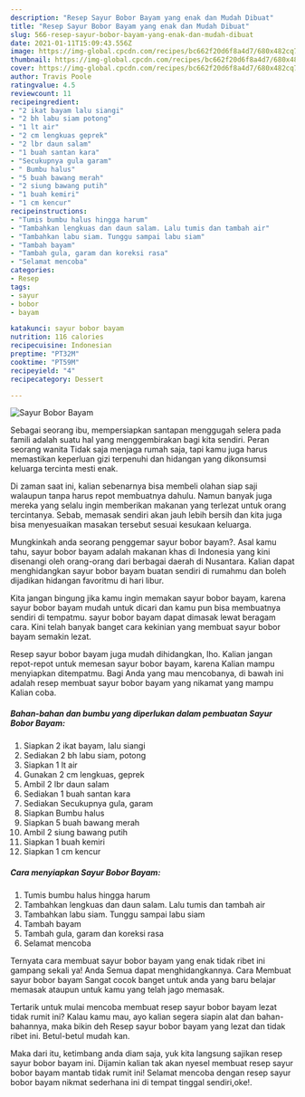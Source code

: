 ```yaml
---
description: "Resep Sayur Bobor Bayam yang enak dan Mudah Dibuat"
title: "Resep Sayur Bobor Bayam yang enak dan Mudah Dibuat"
slug: 566-resep-sayur-bobor-bayam-yang-enak-dan-mudah-dibuat
date: 2021-01-11T15:09:43.556Z
image: https://img-global.cpcdn.com/recipes/bc662f20d6f8a4d7/680x482cq70/sayur-bobor-bayam-foto-resep-utama.jpg
thumbnail: https://img-global.cpcdn.com/recipes/bc662f20d6f8a4d7/680x482cq70/sayur-bobor-bayam-foto-resep-utama.jpg
cover: https://img-global.cpcdn.com/recipes/bc662f20d6f8a4d7/680x482cq70/sayur-bobor-bayam-foto-resep-utama.jpg
author: Travis Poole
ratingvalue: 4.5
reviewcount: 11
recipeingredient:
- "2 ikat bayam lalu siangi"
- "2 bh labu siam potong"
- "1 lt air"
- "2 cm lengkuas geprek"
- "2 lbr daun salam"
- "1 buah santan kara"
- "Secukupnya gula garam"
- " Bumbu halus"
- "5 buah bawang merah"
- "2 siung bawang putih"
- "1 buah kemiri"
- "1 cm kencur"
recipeinstructions:
- "Tumis bumbu halus hingga harum"
- "Tambahkan lengkuas dan daun salam. Lalu tumis dan tambah air"
- "Tambahkan labu siam. Tunggu sampai labu siam"
- "Tambah bayam"
- "Tambah gula, garam dan koreksi rasa"
- "Selamat mencoba"
categories:
- Resep
tags:
- sayur
- bobor
- bayam

katakunci: sayur bobor bayam 
nutrition: 116 calories
recipecuisine: Indonesian
preptime: "PT32M"
cooktime: "PT59M"
recipeyield: "4"
recipecategory: Dessert

---
```



![Sayur Bobor Bayam](https://img-global.cpcdn.com/recipes/bc662f20d6f8a4d7/680x482cq70/sayur-bobor-bayam-foto-resep-utama.jpg)

Sebagai seorang ibu, mempersiapkan santapan menggugah selera pada famili adalah suatu hal yang menggembirakan bagi kita sendiri. Peran seorang  wanita Tidak saja menjaga rumah saja, tapi kamu juga harus memastikan keperluan gizi terpenuhi dan hidangan yang dikonsumsi keluarga tercinta mesti enak.

Di zaman  saat ini, kalian sebenarnya bisa membeli olahan siap saji walaupun tanpa harus repot membuatnya dahulu. Namun banyak juga mereka yang selalu ingin memberikan makanan yang terlezat untuk orang tercintanya. Sebab, memasak sendiri akan jauh lebih bersih dan kita juga bisa menyesuaikan masakan tersebut sesuai kesukaan keluarga. 



Mungkinkah anda seorang penggemar sayur bobor bayam?. Asal kamu tahu, sayur bobor bayam adalah makanan khas di Indonesia yang kini disenangi oleh orang-orang dari berbagai daerah di Nusantara. Kalian dapat menghidangkan sayur bobor bayam buatan sendiri di rumahmu dan boleh dijadikan hidangan favoritmu di hari libur.

Kita jangan bingung jika kamu ingin memakan sayur bobor bayam, karena sayur bobor bayam mudah untuk dicari dan kamu pun bisa membuatnya sendiri di tempatmu. sayur bobor bayam dapat dimasak lewat beragam cara. Kini telah banyak banget cara kekinian yang membuat sayur bobor bayam semakin lezat.

Resep sayur bobor bayam juga mudah dihidangkan, lho. Kalian jangan repot-repot untuk memesan sayur bobor bayam, karena Kalian mampu menyiapkan ditempatmu. Bagi Anda yang mau mencobanya, di bawah ini adalah resep membuat sayur bobor bayam yang nikamat yang mampu Kalian coba.

<!--inarticleads1-->

##### Bahan-bahan dan bumbu yang diperlukan dalam pembuatan Sayur Bobor Bayam:

1. Siapkan 2 ikat bayam, lalu siangi
1. Sediakan 2 bh labu siam, potong
1. Siapkan 1 lt air
1. Gunakan 2 cm lengkuas, geprek
1. Ambil 2 lbr daun salam
1. Sediakan 1 buah santan kara
1. Sediakan Secukupnya gula, garam
1. Siapkan  Bumbu halus
1. Siapkan 5 buah bawang merah
1. Ambil 2 siung bawang putih
1. Siapkan 1 buah kemiri
1. Siapkan 1 cm kencur




<!--inarticleads2-->

##### Cara menyiapkan Sayur Bobor Bayam:

1. Tumis bumbu halus hingga harum
1. Tambahkan lengkuas dan daun salam. Lalu tumis dan tambah air
1. Tambahkan labu siam. Tunggu sampai labu siam
1. Tambah bayam
1. Tambah gula, garam dan koreksi rasa
1. Selamat mencoba




Ternyata cara membuat sayur bobor bayam yang enak tidak ribet ini gampang sekali ya! Anda Semua dapat menghidangkannya. Cara Membuat sayur bobor bayam Sangat cocok banget untuk anda yang baru belajar memasak ataupun untuk kamu yang telah jago memasak.

Tertarik untuk mulai mencoba membuat resep sayur bobor bayam lezat tidak rumit ini? Kalau kamu mau, ayo kalian segera siapin alat dan bahan-bahannya, maka bikin deh Resep sayur bobor bayam yang lezat dan tidak ribet ini. Betul-betul mudah kan. 

Maka dari itu, ketimbang anda diam saja, yuk kita langsung sajikan resep sayur bobor bayam ini. Dijamin kalian tak akan nyesel membuat resep sayur bobor bayam mantab tidak rumit ini! Selamat mencoba dengan resep sayur bobor bayam nikmat sederhana ini di tempat tinggal sendiri,oke!.

